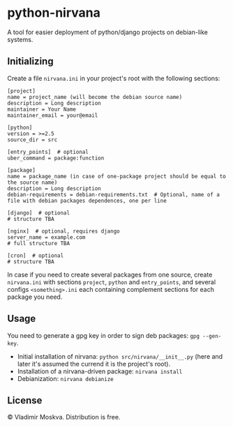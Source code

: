 python-nirvana
==============

A tool for easier deployment of python/django projects on debian-like systems.

Initializing
------------

Create a file `nirvana.ini` in your project's root with the following sections:

    [project]
    name = project_name (will become the debian source name)
    description = Long description
    maintainer = Your Name
    maintainer_email = your@email
    
    [python]
    version = >=2.5
    source_dir = src
    
    [entry_points]  # optional
    uber_command = package:function
    
    [package]
    name = package_name (in case of one-package project should be equal to the source name)
    description = Long description
    debian-requirements = debian-requirements.txt  # Optional, name of a file with debian packages dependences, one per line
    
    [django]  # optional
    # structure TBA
    
    [nginx]  # optional, requires django
    server_name = example.com
    # full structure TBA
    
    [cron]  # optional
    # structure TBA
    
In case if you need to create several packages from one source, create `nirvana.ini` with sections `project`,
`python` and `entry_points`, and several configs `<something>.ini` each containing complement sections for each
package you need.

Usage
-----

You need to generate a gpg key in order to sign deb packages: `gpg --gen-key`.

  * Initial installation of nirvana: `python src/nirvana/__init__.py` (here and later it's assumed the currend it is the project's root).
  * Installation of a nirvana-driven package: `nirvana install`
  * Debianization: `nirvana debianize`

License
-------

© Vladimir Moskva. Distribution is free.
